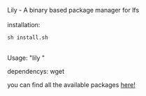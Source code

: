 Lily - A binary based package manager for lfs
<br/> <br/>
installation:
```
sh install.sh
```
<br/> 
Usage: "lily <package name>"

dependencys:
wget
<br/>

you can find all the available packages [here!](https://sourceforge.net/projects/bin-lily/files)
